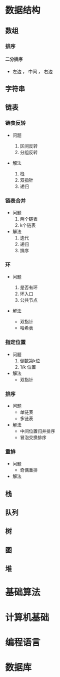 # 数据结构
## 数组

### 排序

#### 二分排序

- 左边 ， 中间 ， 右边

## 字符串

## 链表

### 链表反转

- 问题
  1. 区间反转
  2. 分组反转

- 解法
  1. 栈
  2. 双指针
  3. 递归

### 链表合并

- 问题
  1. 两个链表
  2. k个链表
- 解法
  1. 迭代
  2. 递归
  3. 排序

### 环

- 问题
  1. 是否有环
  2. 环入口
  3. 公共节点

- 解法
  - 双指针
  - 哈希表

### 指定位置

- 问题
  1. 倒数第k位
  2. 1/k 位置
- 解法
  - 双指针

### 排序

- 问题
  - 单链表
  - 多链表
- 解法
  - 中间位置归并排序
  - 冒泡交换排序

### 重排

- 问题
  - 奇偶重排
- 解法

## 栈

## 队列

## 树

## 图

## 堆

# 基础算法

# 计算机基础

# 编程语言

# 数据库


